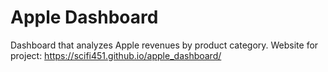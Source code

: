 # Apple Dashboard
Dashboard that analyzes Apple revenues by product category.
Website for project: https://scifi451.github.io/apple_dashboard/
